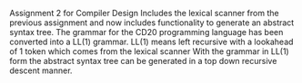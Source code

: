Assignment 2 for Compiler Design
Includes the lexical scanner from the previous assignment and now includes functionality to generate an abstract syntax tree.
The grammar for the CD20 programming language has been converted into a LL(1) grammar.
LL(1) means left recursive with a lookahead of 1 token which comes from the lexical scanner
With the grammar in LL(1) form the abstract syntax tree can be generated in a top down recursive descent manner.